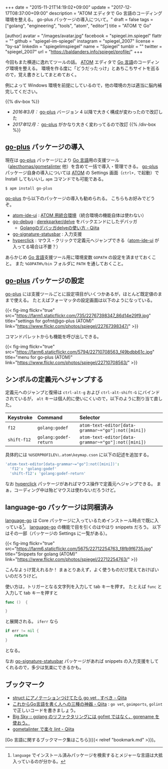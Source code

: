 +++
date = "2015-11-21T14:19:02+09:00"
update = "2017-12-17T08:37:00+09:00"
description = "ATOM エディタで Go 言語のコーディング環境を整える。 go-plus パッケージの導入について。"
draft = false
tags = ["golang", "engineering", "tools", "atom", "editor"]
title = "ATOM で Go"

[author]
  avatar = "/images/avatar.jpg"
  facebook = "spiegel.im.spiegel"
  flattr = ""
  github = "spiegel-im-spiegel"
  instagram = "spiegel_2007"
  license = "by-sa"
  linkedin = "spiegelimspiegel"
  name = "Spiegel"
  tumblr = ""
  twitter = "spiegel_2007"
  url = "https://baldanders.info/spiegel/profile/"
+++

今回もまた横道に逸れてツールの話。
[ATOM] エディタで [Go 言語]のコーディング環境を整える。
環境を作る度に「どうだったっけ」とあちこちサイトを巡るので，覚え書きとしてまとめておく。

例によって Windows 環境を前提にしているので，他の環境の方は適当に脳内補完してください。

{{% div-box %}}
- *2016年3月：* [go-plus](https://atom.io/packages/go-plus) バージョン 4 以降で大きく構成が変わったので改訂した
- *2017年12月：* [go-plus](https://atom.io/packages/go-plus) がかなり大きく変わってるので改訂
{{% /div-box %}}

## [go-plus] パッケージの導入

現在は [go-plus] パッケージにより [Go 言語]用の支援ツール（[alecthomas/gometalinter] 他）を含めて一括で導入・管理できる。
[go-plus] パッケージ自身の導入については [ATOM] の Settings 画面（`ctrl+,` で起動）で Install してもいいし `apm` コマンドでも可能である。

```text
$ apm install go-plus
```

[go-plus] から以下のパッケージの導入も勧められる。
こちらもお好みでどうぞ。

- [atom-ide-ui] : [ATOM 用統合環境](https://ide.atom.io/ "Atom IDE")（統合環境の機能自体は使わない）
- [go-debug] : [derekparker/delve] をバックエンドにしたデバッガ
    - [Golangのデバッガdelveの使い方 - Qiita](https://qiita.com/minamijoyo/items/4da68467c1c5d94c8cd7)
- [go-signature-statusbar] : 入力支援
- [hyperclick] : マウス・クリックで定義元へジャンプできる（[atom-ide-ui] が入ってる場合は不要？）

あらかじめ [Go 言語]支援ツール用に環境変数 `GOPATH` の設定を済ませておくこと。
また `%GOPATH%/bin` フォルダに `PATH` を通しておくこと。

## [go-plus] パッケージの設定

[go-plus] には支援ツールごとに設定項目がいくつかあるが，ほとんど既定値のままで使える。
たとえばフォーマッタの設定画面は以下のようになっている。

{{< fig-img flickr="true" src="https://farm1.staticflickr.com/735/22767398347_86d14e29f9.jpg" title="settings for gofmt@go-plus (ATOM)" link="https://www.flickr.com/photos/spiegel/22767398347/" >}}

コマンドパレットからも機能を呼び出しできる。

{{< fig-img flickr="true" src="https://farm6.staticflickr.com/5794/22710708563_f49bdbb61c.jpg" title="menu for go-plus (ATOM)" link="https://www.flickr.com/photos/spiegel/22710708563/" >}}

## シンボルの定義元へジャンプする

定義元へのジャンプと復帰は `ctrl-alt-g` および `ctrl-alt-shift-G` にバインドされているが， `alt` キーは個人的に使いにくいので，以下のように割り当て直した。

| Keystroke   | Command               | Selector                                           |
|:----------- |:--------------------- |:-------------------------------------------------- |
| `f12`       | `golang:godef`        | `atom-text-editor[data-grammar~="go"]:not([mini])` |
| `shift-f12` | `golang:godef-return` | `atom-text-editor[data-grammar~="go"]:not([mini])` |

具体的には `%USERPROFILE%\.atom\keymap.cson` に以下の記述を追加する。

```cson
'atom-text-editor[data-grammar~="go"]:not([mini])':
  'f12': 'golang:godef'
  'shift-f12': 'golang:godef-return'
```

なお [hyperclick] パッケージがあればマウス操作で定義元へジャンプできる。
まぁ，コーディング中は殆どマウスは使わないだろうけど。

## language-go パッケージは同梱済み

[language-go] は Core パッケージに入っているためインストール時点で既に入っている[^b]。
[language-go] の機能で目を引くのはやはり snippets だろう。
以下はその一部（パッケージの Settings に一覧がある）。

[^b]: `language` でインストール済みパッケージを検索するとメジャーな言語は大抵入っているのが分かる。

{{< fig-img flickr="true" src="https://farm6.staticflickr.com/5675/22712254763_f8fb9f6735.jpg" title="Snippets for golang (ATOM)" link="https://www.flickr.com/photos/spiegel/22712254763/" >}}

こんなよぅけ覚えれるか！ まぁとりあえず，よく使うものだけ覚えておけばいいのだろうけど。

使い方は，トリガーとなる文字列を入力して tab キーを押す。
たとえば `func` と入力して tab キーを押すと

```go
func ()  {

}
```

と展開される。
`iferr` なら

```go
if err != nil {
    return
}
```

となる。

なお [go-signature-statusbar] パッケージがあれば snippets の入力支援をしてくれるので，多少は気楽にできるかも。

## ブックマーク

- [struct にアノテーションつけてたら go vet . すべき - Qiita](http://qiita.com/amanoiverse/items/fcd25db64f341ad2471f)
- [これからGo言語を書く人への三種の神器 - Qiita](http://qiita.com/osamingo/items/d5ec42fb8587d857310a) : `go vet`, `goimports`, `golint` で正しいコードを書きましょう。
- [Big Sky :: golang のリファクタリングには gofmt ではなく、gorename を使おう。](http://mattn.kaoriya.net/software/lang/go/20150113141338.htm)
- [gometalinter で楽々 lint - Qiita](http://qiita.com/spiegel-im-spiegel/items/238f6f0ee27bdf1de2a0)

[Go 言語に関するブックマーク集はこちら]({{< relref "bookmark.md" >}})。

[Go 言語]: https://golang.org/ "The Go Programming Language"
[ATOM]: https://atom.io/ "Atom"
[go-debug]: https://atom.io/packages/go-debug
[go-signature-statusbar]: https://atom.io/packages/go-signature-statusbar
[go-plus]: https://atom.io/packages/go-plus "go-plus"
[hyperclick]: https://atom.io/packages/hyperclick
[atom-ide-ui]: https://atom.io/packages/atom-ide-ui
[language-go]: https://atom.io/packages/language-go "language-go"
[alecthomas/gometalinter]: https://github.com/alecthomas/gometalinter "GitHub - alecthomas/gometalinter: Concurrently run Go lint tools and normalise their output"
[derekparker/delve]: https://github.com/derekparker/delve "GitHub - derekparker/delve: Delve is a debugger for the Go programming language."

[golint]: https://github.com/golang/lint "golang/lint"
[vet]: https://golang.org/cmd/vet/ "vet - The Go Programming Language"
[gometalinter]: https://github.com/alecthomas/gometalinter "alecthomas/gometalinter: Concurrently run Go lint tools and normalise their output"
[goimport]: https://godoc.org/golang.org/x/tools/cmd/goimports "goimports - GoDoc"
[gofmt]: https://golang.org/cmd/gofmt/ "gofmt - The Go Programming Language"
[gorename]: https://godoc.org/golang.org/x/tools/cmd/gorename "gorename - GoDoc"
[gocode]: https://github.com/nsf/gocode "nsf/gocode"
[godef]: https://github.com/rogpeppe/godef "rogpeppe/godef"
[oracle]: https://godoc.org/golang.org/x/tools/cmd/oracle "oracle - GoDoc"
[gb]: http://getgb.io/ "gb - A project based build tool for Go"
[go-find-references]: https://atom.io/packages/go-find-references "go-find-references"

